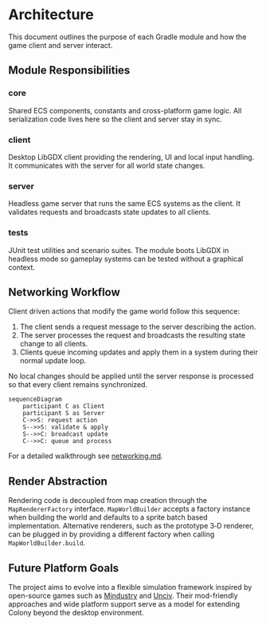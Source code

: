 # Architecture

This document outlines the purpose of each Gradle module and how the game client and server interact.

## Module Responsibilities

### core
Shared ECS components, constants and cross-platform game logic. All serialization code lives here so the
client and server stay in sync.

### client
Desktop LibGDX client providing the rendering, UI and local input handling. It communicates with the server
for all world state changes.

### server
Headless game server that runs the same ECS systems as the client. It validates requests and broadcasts
state updates to all clients.

### tests
JUnit test utilities and scenario suites. The module boots LibGDX in headless mode so gameplay systems can be
tested without a graphical context.

## Networking Workflow
Client driven actions that modify the game world follow this sequence:

1. The client sends a request message to the server describing the action.
2. The server processes the request and broadcasts the resulting state change to all clients.
3. Clients queue incoming updates and apply them in a system during their normal update loop.

No local changes should be applied until the server response is processed so that every client remains
synchronized.

```mermaid
sequenceDiagram
    participant C as Client
    participant S as Server
    C->>S: request action
    S-->>S: validate & apply
    S-->>C: broadcast update
    C-->>C: queue and process
```

For a detailed walkthrough see [networking.md](networking.md).

## Render Abstraction

Rendering code is decoupled from map creation through the `MapRendererFactory`
interface. `MapWorldBuilder` accepts a factory instance when building the world
and defaults to a sprite batch based implementation. Alternative renderers, such
as the prototype 3‑D renderer, can be plugged in by providing a different
factory when calling `MapWorldBuilder.build`.

## Future Platform Goals
The project aims to evolve into a flexible simulation framework inspired by open-source games such as
[Mindustry](https://github.com/Anuken/Mindustry) and
[Unciv](https://github.com/yairm210/Unciv). Their mod-friendly approaches and wide platform support serve as
a model for extending Colony beyond the desktop environment.
